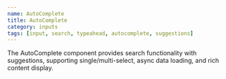 ```yaml
---
name: AutoComplete
title: AutoComplete
category: inputs
tags: [input, search, typeahead, autocomplete, suggestions]
---
```

The AutoComplete component provides search functionality with suggestions, supporting single/multi-select, async data loading, and rich content display.
